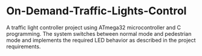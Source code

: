 # On-Demand-Traffic-Lights-Control
A traffic light controller project using ATmega32 microcontroller and C programming. The system switches between normal mode and pedestrian mode and implements the required LED behavior as described in the project requirements.
